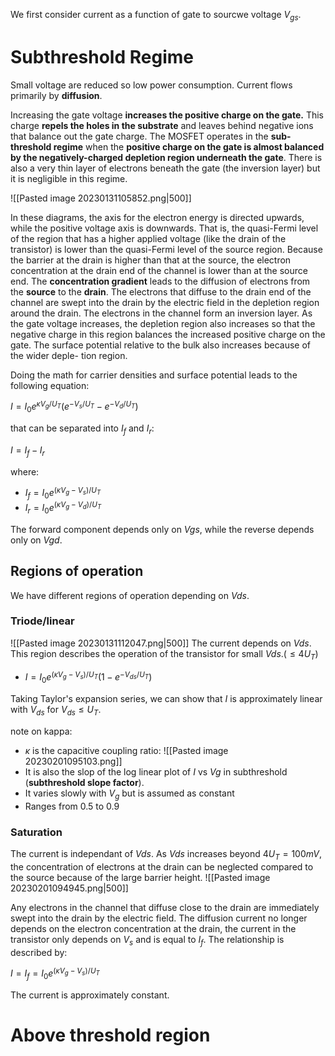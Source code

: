We first consider current as a function of gate to sourcwe voltage $V_{gs}$.


# Subthreshold Regime
Small voltage are reduced so low power consumption. Current flows primarily by **diffusion**.

Increasing the gate voltage **increases the positive charge on the gate.** This charge **repels the holes in the substrate** and leaves behind negative ions that balance out the gate charge. The MOSFET operates in the **sub-threshold regime** when the **positive charge on the gate is almost balanced by the negatively-charged depletion region underneath the gate**. There is also a very thin layer of electrons beneath the gate (the inversion
layer) but it is negligible in this regime. 

![[Pasted image 20230131105852.png|500]]

In these diagrams, the axis for the electron energy is directed upwards, while the positive voltage axis is downwards. That is, the quasi-Fermi level of the region that has a higher applied voltage (like the drain of the transistor) is lower than the quasi-Fermi level of the source region. Because the barrier at the drain is higher than that at the source, the electron concentration at the drain end of the channel is lower than at the source end. The **concentration gradient** leads to the diffusion of electrons from the **source** to the **drain**. The electrons that diffuse to the drain end of the channel are swept into the drain by the electric field in the depletion region around the drain. The electrons in the channel form an inversion layer. As the gate voltage increases, the depletion region also increases so that the negative charge in this region balances the increased positive charge on the gate. The surface potential relative to the bulk also increases because of the wider deple-
tion region.

Doing the math for carrier densities and surface potential leads to the following equation:

$I =I_{0}e^{\kappa V_{g}/U_{T}}(e^{-V_{s}/U_{T}}-e^{-V_{d}/U_{T}})$

that can be separated into $I_{f}$ and $I_{r}$:

$I=I_{f}-I_{r}$

where:

- $I_{f}=I_{0}e^{(\kappa V_{g}-V_{s})/U_{T}}$
- $I_{r}=I_{0}e^{(\kappa V_{g}-V_{d})/U_{T}}$

The forward component depends only on $Vgs$, while the reverse depends only on $Vgd$. 

## Regions of operation
We have different regions of operation depending on $Vds$.

### Triode/linear
![[Pasted image 20230131112047.png|500]]
The current depends on $Vds$. This region describes the operation of the transistor for small $Vds$.($\leq 4U_{T}$) 

-  $I = I_{0}e^{(\kappa V_{g}-V_{s})/U_{T}}(1-e^{-V_{ds}/U_{T}})$

Taking Taylor's expansion series, we can show that $I$ is approximately linear with $V_{ds}$ for $V_{ds}\leq U_{T}$.

note on kappa: 
- $\kappa$ is the capacitive coupling ratio:
![[Pasted image 20230201095103.png]]
- It is also the slop of the log linear plot of $I$ vs $Vg$ in subthreshold (**subthreshold slope factor**).
- It varies slowly with $V_{g}$ but is assumed as constant
- Ranges from $0.5$ to $0.9$





### Saturation
The current is independant of $Vds$. 
As $Vds$ increases beyond $4U_{T}=100mV$, the concentration of electrons at the drain can be neglected compared to the source because of the large barrier height.
![[Pasted image 20230201094945.png|500]]

Any electrons in the channel that diffuse close to the drain are immediately swept into the drain by the electric field. The diffusion current no longer depends on the electron concentration at the drain, the current in the transistor only depends on $V_{s}$ and is equal to $I_{f}$. The relationship is described by:

$I=I_{f}=I_{0}e^{(\kappa V_{g}-V_{s})/U_{T}}$

The current is approximately constant. 




# Above threshold region
